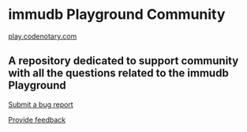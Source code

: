 # immudb Playground Community
[play.codenotary.com](https://play.codenotary.com/)

## A repository dedicated to support community with all the questions related to the immudb Playground

[Submit a bug report](https://github.com/codenotary/immudb-playground-community/issues/new?template=bug_report.md&title=%5BBUG%5D)

[Provide feedback](https://github.com/codenotary/immudb-playground-community/issues/new?template=feedback.md&title=%5BFEEDBACK%5D)
